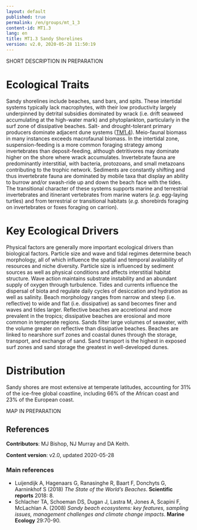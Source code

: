 ```yaml
---
layout: default
published: true
permalink: /en/groups/mt_1_3
content-id: MT1.3
lang: en
title: MT1.3 Sandy Shorelines
version: v2.0, 2020-05-28 11:50:19
---
```


SHORT DESCRIPTION IN PREPARATION

# Ecological Traits
 
Sandy shorelines include beaches, sand bars, and spits. These intertidal systems typically lack macrophytes, with their low productivity largely underpinned by detrital subsidies dominated by wrack (i.e. drift seaweed accumulating at the high-water mark) and phytoplankton, particularly in the surf zone of dissipative beaches. Salt- and drought-tolerant primary producers dominate adjacent dune systems ([TM1.4](/explore/groups/TM1.4)). Meio-faunal biomass in many instances exceeds macrofaunal biomass. In the intertidal zone, suspension-feeding is a more common foraging strategy among invertebrates than deposit-feeding, although detritivores may dominate higher on the shore where wrack accumulates. Invertebrate fauna are predominantly interstitial, with bacteria, protozoans, and small metazoans contributing to the trophic network. Sediments are constantly shifting and thus invertebrate fauna are dominated by mobile taxa that display an ability to burrow and/or swash-ride up and down the beach face with the tides. The transitional character of these systems supports marine and terrestrial invertebrates and itinerant vertebrates from marine waters (<i>e.g.</i> egg-laying turtles) and from terrestrial or transitional habitats (<i>e.g.</i> shorebirds foraging on invertebrates or foxes foraging on carrion).
 
# Key Ecological Drivers
 
Physical factors are generally more important ecological drivers than biological factors. Particle size and wave and tidal regimes determine beach morphology, all of which influence the spatial and temporal availability of resources and niche diversity. Particle size is influenced by sediment sources as well as physical conditions and affects interstitial habitat structure. Wave action maintains substrate instability and an abundant supply of oxygen through turbulence. Tides and currents influence the dispersal of biota and regulate daily cycles of desiccation and hydration as well as salinity. Beach morphology ranges from narrow and steep (i.e. reflective) to wide and flat (i.e. dissipative) as sand becomes finer and waves and tides larger. Reflective beaches are accretional and more prevalent in the tropics; dissipative beaches are erosional and more common in temperate regions. Sands filter large volumes of seawater, with the volume greater on reflective than dissipative beaches. Beaches are linked to nearshore surf zones and coastal dunes through the storage, transport, and exchange of sand. Sand transport is the highest in exposed surf zones and sand storage the greatest in well-developed dunes.
 
# Distribution
 
Sandy shores are most extensive at temperate latitudes, accounting for 31% of the ice-free global coastline, including 66% of the African coast and 23% of the European coast.

MAP IN PREPARATION

## References

**Contributors**: MJ Bishop, NJ Murray and DA Keith.

**Content version**: v2.0, updated 2020-05-28

### Main references
* Luijendijk A, Hagenaars G, Ranasinghe R, Baart F, Donchyts G, Aarninkhof S  (2018) *The State of the World’s Beaches*. **Scientific reports** 2018: 8.
* Schlacher TA, Schoeman DS, Dugan J, Lastra M, Jones A, Scapini F, McLachlan A.  (2008) *Sandy beach ecosystems: key features, sampling issues, management challenges and climate change impacts*. **Marine Ecology** 29:70-90.




